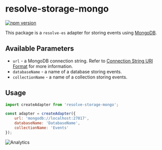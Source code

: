 # **resolve-storage-mongo**
[![npm version](https://badge.fury.io/js/resolve-storage-mongo.svg)](https://badge.fury.io/js/resolve-storage-mongo)

This package is a `resolve-es` adapter for storing events using [MongoDB](https://docs.mongodb.com/).

## Available Parameters
* `url` - a MongoDB connection string. Refer to [Connection String URI Format](https://docs.mongodb.com/manual/reference/connection-string/) for more information.
* `databaseName` - a name of a database storing events.
* `collectionName` - a name of a collection storing events.
## Usage

```js
import createAdapter from 'resolve-storage-mongo';

const adapter = createAdapter({
    url: 'mongodb://localhost:27017',
    databaseName: 'DatabaseName',
    collectionName: 'Events'
});
```

![Analytics](https://ga-beacon.appspot.com/UA-118635726-1/packages-resolve-storage-mongo-readme?pixel)
